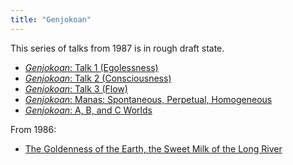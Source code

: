 ```yaml
---
title: "Genjokoan"
---
```


This series of talks from 1987 is in rough draft state.

- [*Genjokoan*: Talk 1 (Egolessness)](1987-06-06-Shobogenzo-Genjokoan-Talk-1)
- [*Genjokoan*: Talk 2 (Consciousness)](1987-06-06-Shobogenzo-Genjokoan-Talk-2)
- [*Genjokoan*: Talk 3 (Flow)](1987-06-07-Shobogenzo-Genjokoan-Talk-3)
- [*Genjokoan*: Manas: Spontaneous, Perpetual, Homogeneous](1987-06-20-Manas)
- [*Genjokoan*: A, B, and C Worlds](1987-06-27-A-B-and-C-Worlds)

From 1986:

- [The Goldenness of the Earth, the Sweet Milk of the Long River](1986-05-31-Goldenness-of-the-Earth)
